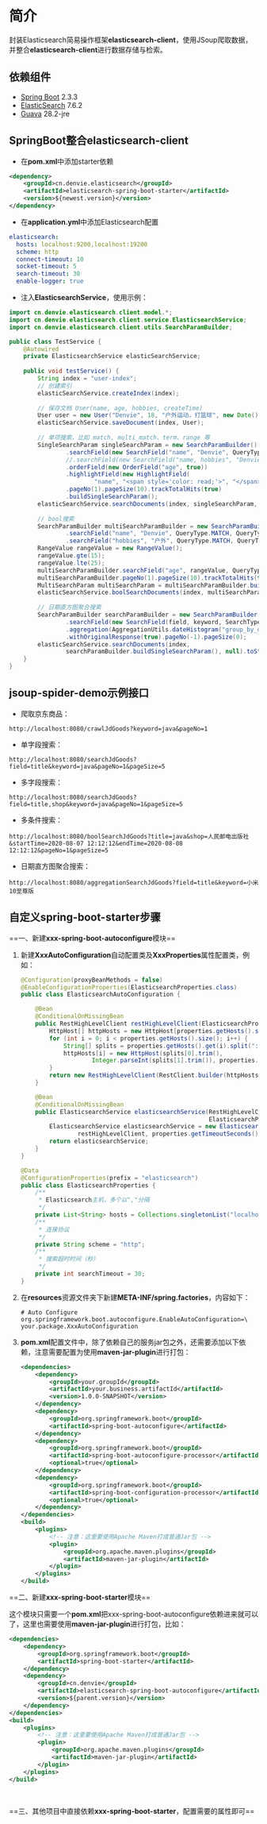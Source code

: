 # 简介
封装Elasticsearch简易操作框架**elasticsearch-client**，使用JSoup爬取数据，并整合**elasticsearch-client**进行数据存储与检索。



## 依赖组件
* [Spring Boot](https://spring.io/projects/spring-boot/) 2.3.3
* [ElasticSearch](https://www.elastic.co/cn/elasticsearch/) 7.6.2
* [Guava](https://github.com/google/guava/) 28.2-jre



## SpringBoot整合elasticsearch-client

- 在**pom.xml**中添加starter依赖

```xml
<dependency>
    <groupId>cn.denvie.elasticsearch</groupId>
    <artifactId>elasticsearch-spring-boot-starter</artifactId>
    <version>${newest.version}</version>
</dependency>
```

- 在**application.yml**中添加Elasticsearch配置

```yaml
elasticsearch:
  hosts: localhost:9200,localhost:19200
  scheme: http
  connect-timeout: 10
  socket-timeout: 5
  search-timeout: 30
  enable-logger: true
```

- 注入**ElasticsearchService**，使用示例：

```java
import cn.denvie.elasticsearch.client.model.*;
import cn.denvie.elasticsearch.client.service.ElasticsearchService;
import cn.denvie.elasticsearch.client.utils.SearchParamBuilder;

public class TestService {
    @Autowired
    private ElasticsearchService elasticSearchService;
    
    public void testService() {
        String index = "user-index";
        // 创建索引
        elasticSearchService.createIndex(index);
        
        // 保存文档 User(name, age, hobbies, createTime)
        User user = new User("Denvie", 18, "户外运动，打篮球", new Date());
        elasticSearchService.saveDocument(index, User);
        
        // 单项搜索，比如 match, multi_match、term、range 等
        SingleSearchParam singleSearchParam = new SearchParamBuilder()
                .searchField(new SearchField("name", "Denvie", QueryType.MATCH, null))
                //.searchField(new SearchField("name, hobbies", "Denvie户外", QueryType.MULTI_MATCH, null))
                .orderField(new OrderField("age", true))
            	.highlightField(new HighlightField(
                        "name", "<span style='color: read;'>", "</span>"))
                .pageNo(1).pageSize(10).trackTotalHits(true)
                .buildSingleSearchParam();
        elasticSearchService.searchDocuments(index, singleSearchParam, User.class);
        
        // bool搜索
        SearchParamBuilder multiSearchParamBuilder = new SearchParamBuilder()
                .searchField("name", "Denvie", QueryType.MATCH, QueryType.BOOL_MUST)
                .searchField("hobbies", "户外", QueryType.MATCH, QueryType.BOOL_MUST);
        RangeValue rangeValue = new RangeValue();
        rangeValue.gte(15);
        rangeValue.lte(25);
        multiSearchParamBuilder.searchField("age", rangeValue, QueryType.RANGE, QueryType.BOOL_MUST);
        multiSearchParamBuilder.pageNo(1).pageSize(10).trackTotalHits(true);
        MultiSearchParam multiSearchParam = multiSearchParamBuilder.buildMultiSearchParam();
        elasticSearchService.boolSearchDocuments(index, multiSearchParam, User.class);
        
        // 日期直方图聚合搜索
        SearchParamBuilder searchParamBuilder = new SearchParamBuilder()
                .searchField(new SearchField(field, keyword, SearchType.MATCH, null, true))
                .aggregation(AggregationUtils.dateHistogram("group_by_date", "createTime"))
                .withOriginalResponse(true).pageNo(-1).pageSize(0);
        elasticSearchService.searchDocuments(index,
                searchParamBuilder.buildSingleSearchParam(), null).toString();
    }
}
```



## jsoup-spider-demo示例接口

* 爬取京东商品：

```
http://localhost:8080/crawlJdGoods?keyword=java&pageNo=1
```

* 单字段搜索：

```
http://localhost:8080/searchJdGoods?field=title&keyword=java&pageNo=1&pageSize=5
```

* 多字段搜索：

```
http://localhost:8080/searchJdGoods?field=title,shop&keyword=java&pageNo=1&pageSize=5
```

* 多条件搜索：

```
http://localhost:8080/boolSearchJdGoods?title=java&shop=人民邮电出版社&startTime=2020-08-07 12:12:12&endTime=2020-08-08 12:12:12&pageNo=1&pageSize=5
```

* 日期直方图聚合搜索：

 ```
http://localhost:8080/aggregationSearchJdGoods?field=title&keyword=小米10至尊版
 ```





## 自定义spring-boot-starter步骤

==一、新建**xxx-spring-boot-autoconfigure**模块==

1. 新建**XxxAutoConfiguration**自动配置类及**XxxProperties**属性配置类，例如：

   ```java
   @Configuration(proxyBeanMethods = false)
   @EnableConfigurationProperties(ElasticsearchProperties.class)
   public class ElasticsearchAutoConfiguration {
   
       @Bean
       @ConditionalOnMissingBean
       public RestHighLevelClient restHighLevelClient(ElasticsearchProperties properties) {
           HttpHost[] httpHosts = new HttpHost[properties.getHosts().size()];
           for (int i = 0; i < properties.getHosts().size(); i++) {
               String[] splits = properties.getHosts().get(i).split(":");
               httpHosts[i] = new HttpHost(splits[0].trim(),
                       Integer.parseInt(splits[1].trim()), properties.getScheme());
           }
           return new RestHighLevelClient(RestClient.builder(httpHosts));
       }
   
       @Bean
       @ConditionalOnMissingBean
       public ElasticsearchService elasticsearchService(RestHighLevelClient restHighLevelClient,
                                                        ElasticsearchProperties properties) {
           ElasticsearchService elasticsearchService = new ElasticsearchServiceImpl(
                   restHighLevelClient, properties.getTimeoutSeconds());
           return elasticsearchService;
       }
   }
   ```

   ```java
   @Data
   @ConfigurationProperties(prefix = "elasticsearch")
   public class ElasticsearchProperties {
       /**
        * Elasticsearch主机，多个以","分隔
        */
       private List<String> hosts = Collections.singletonList("localhost:9200");
       /**
        * 连接协议
        */
       private String scheme = "http";
       /**
        * 搜索超时时间（秒）
        */
       private int searchTimeout = 30;
   }
   ```

   

2. 在**resources**资源文件夹下新建**META-INF/spring.factories**，内容如下：

   ```properties
   # Auto Configure
   org.springframework.boot.autoconfigure.EnableAutoConfiguration=\
   your.package.XxxAutoConfiguration
   ```

   

3. **pom.xml**配置文件中，除了依赖自己的服务jar包之外，还需要添加以下依赖，注意需要配置为使用**maven-jar-plugin**进行打包：

   ```xml
   <dependencies>     
       <dependency>
           <groupId>your.groupId</groupId>
           <artifactId>your.business.artifactId</artifactId>
           <version>1.0.0-SNAPSHOT</version>
       </dependency>
       <dependency>
           <groupId>org.springframework.boot</groupId>
           <artifactId>spring-boot-autoconfigure</artifactId>
       </dependency>
       <dependency>
           <groupId>org.springframework.boot</groupId>
           <artifactId>spring-boot-autoconfigure-processor</artifactId>
           <optional>true</optional>
       </dependency>
       <dependency>
           <groupId>org.springframework.boot</groupId>
           <artifactId>spring-boot-configuration-processor</artifactId>
           <optional>true</optional>
       </dependency>
   </dependencies>
   <build>
       <plugins>
           <!-- 注意：这里要使用Apache Maven打成普通Jar包 -->
           <plugin>
               <groupId>org.apache.maven.plugins</groupId>
               <artifactId>maven-jar-plugin</artifactId>
           </plugin>
       </plugins>
   </build>
   ```

   

==二、新建**xxx-spring-boot-starter**模块==

这个模块只需要一个**pom.xml**把xxx-spring-boot-autoconfigure依赖进来就可以了，这里也需要使用**maven-jar-plugin**进行打包，比如：

```xml
<dependencies>
    <dependency>
        <groupId>org.springframework.boot</groupId>
        <artifactId>spring-boot-starter</artifactId>
    </dependency>
    <dependency>
        <groupId>cn.denvie</groupId>
        <artifactId>elasticsearch-spring-boot-autoconfigure</artifactId>
        <version>${parent.version}</version>
    </dependency>
</dependencies>
<build>
    <plugins>
        <!-- 注意：这里要使用Apache Maven打成普通Jar包 -->
        <plugin>
            <groupId>org.apache.maven.plugins</groupId>
            <artifactId>maven-jar-plugin</artifactId>
        </plugin>
    </plugins>
</build>
```

​      

==三、其他项目中直接依赖**xxx-spring-boot-starter**，配置需要的属性即可==



